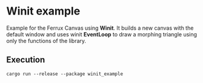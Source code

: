 # Winit example

Example for the Ferrux Canvas using **Winit**. It builds a new canvas with the default window
and uses winit **EventLoop** to draw a morphing triangle using only the functions of the library.

## Execution

```shell
cargo run --release --package winit_example
```